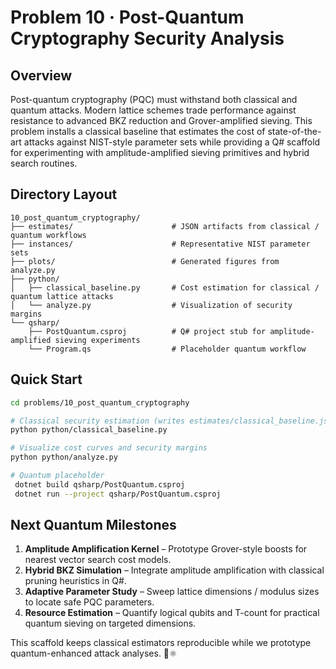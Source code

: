 # Problem 10 · Post-Quantum Cryptography Security Analysis

## Overview

Post-quantum cryptography (PQC) must withstand both classical and quantum attacks. Modern lattice schemes trade performance against resistance to advanced BKZ reduction and Grover-amplified sieving. This problem installs a classical baseline that estimates the cost of state-of-the-art attacks against NIST-style parameter sets while providing a Q# scaffold for experimenting with amplitude-amplified sieving primitives and hybrid search routines.

## Directory Layout

```text
10_post_quantum_cryptography/
├── estimates/                      # JSON artifacts from classical / quantum workflows
├── instances/                      # Representative NIST parameter sets
├── plots/                          # Generated figures from analyze.py
├── python/
│   ├── classical_baseline.py       # Cost estimation for classical / quantum lattice attacks
│   └── analyze.py                  # Visualization of security margins
└── qsharp/
    ├── PostQuantum.csproj          # Q# project stub for amplitude-amplified sieving experiments
    └── Program.qs                  # Placeholder quantum workflow
```

## Quick Start

```bash
cd problems/10_post_quantum_cryptography

# Classical security estimation (writes estimates/classical_baseline.json)
python python/classical_baseline.py

# Visualize cost curves and security margins
python python/analyze.py

# Quantum placeholder
 dotnet build qsharp/PostQuantum.csproj
 dotnet run --project qsharp/PostQuantum.csproj
```

## Next Quantum Milestones

1. **Amplitude Amplification Kernel** – Prototype Grover-style boosts for nearest vector search cost models.
2. **Hybrid BKZ Simulation** – Integrate amplitude amplification with classical pruning heuristics in Q#.
3. **Adaptive Parameter Study** – Sweep lattice dimensions / modulus sizes to locate safe PQC parameters.
4. **Resource Estimation** – Quantify logical qubits and T-count for practical quantum sieving on targeted dimensions.

This scaffold keeps classical estimators reproducible while we prototype quantum-enhanced attack analyses. 🔐⚛️
